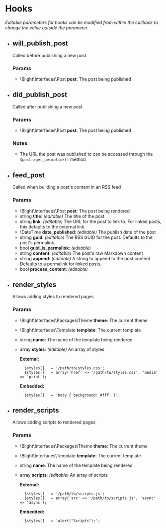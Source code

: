 Hooks
=====

_Editable parameters for hooks can be modified from within the callback to change the value outside the parameter._

- ## will_publish_post

	Called before publishing a new post

	### Params

	- \Blight\Interfaces\Post **post**: The post being published


- ## did_publish_post

	Called after publishing a new post

	### Params

	- \Blight\Interfaces\Post **post**: The post being published

	### Notes

	- The URL the post was published to can be accessed through the `$post->get_permalink()` method


- ## feed_post

	Called when building a post's content in an RSS feed

	### Params

	- \Blight\Interfaces\Post **post**: The post being rendered
	- string **title**: _(editable)_ The title of the post
	- string **link**: _(editable)_ The URL for the post to link to. For linked posts, this defaults to the external link.
	- \DateTime **date_published**: _(editable)_ The publish date of the post
	- string **guid**: _(editable)_ The RSS GUID for the post. Defaults to the post's permalink.
	- bool **guid_is_permalink**: _(editable)_
	- string **content**: _(editable)_ The post's raw Markdown content
	- string **append**: _(editable)_ A string to append to the post content. Defaults to a permalink for linked posts.
	- bool **process_content**: _(editable)_


- ## render_styles

	Allows adding styles to rendered pages

	### Params

	- \Blight\Interfaces\Packages\Theme **theme**: The current theme
	- \Blight\Interfaces\Template **template**: The current template
	- string **name**: The name of the template being rendered
	- array **styles**: _(editable)_ An array of styles

		**External:**

			$styles[]	= '/path/to/styles.css';
			$styles[]	= array('href' => '/path/to/styles.css', 'media' => 'print');

		**Embedded:**

			$styles[]	= 'body { background: #fff; }';


- ## render_scripts

	Allows adding scripts to rendered pages

	### Params

	- \Blight\Interfaces\Packages\Theme **theme**: The current theme
	- \Blight\Interfaces\Template **template**: The current template
	- string **name**: The name of the template being rendered
	- array **scripts**: _(editable)_ An array of scripts

		**External:**

			$styles[]	= '/path/to/scripts.js';
			$styles[]	= array('src' => '/path/to/scripts.js', 'async' => 'async');

		**Embedded:**

			$styles[]	= 'alert("Scripts");';


